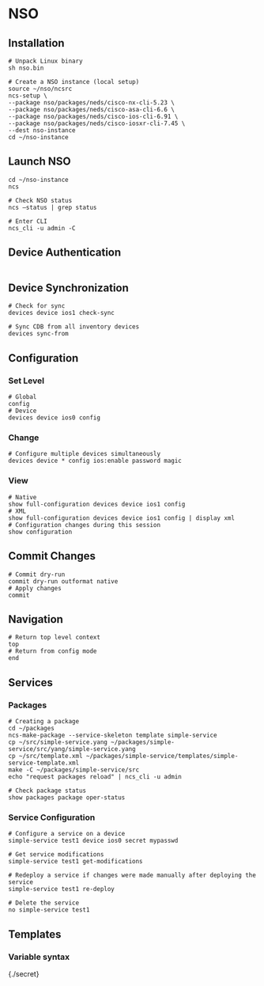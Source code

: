 # NSO

## Installation

````
# Unpack Linux binary
sh nso.bin

# Create a NSO instance (local setup)
source ~/nso/ncsrc
ncs-setup \
--package nso/packages/neds/cisco-nx-cli-5.23 \
--package nso/packages/neds/cisco-asa-cli-6.6 \
--package nso/packages/neds/cisco-ios-cli-6.91 \
--package nso/packages/neds/cisco-iosxr-cli-7.45 \
--dest nso-instance
cd ~/nso-instance
````

## Launch NSO

```
cd ~/nso-instance
ncs

# Check NSO status
ncs —status | grep status

# Enter CLI
ncs_cli -u admin -C
```

## Device Authentication

````

````

## Device Synchronization

```
# Check for sync
devices device ios1 check-sync

# Sync CDB from all inventory devices
devices sync-from
```

## Configuration

### Set Level
```
# Global
config
# Device
devices device ios0 config
```

### Change

````
# Configure multiple devices simultaneously
devices device * config ios:enable password magic
````

### View

````
# Native
show full-configuration devices device ios1 config
# XML
show full-configuration devices device ios1 config | display xml
# Configuration changes during this session
show configuration
````

## Commit Changes

```
# Commit dry-run
commit dry-run outformat native
# Apply changes
commit
```

## Navigation

````
# Return top level context
top
# Return from config mode
end
````

## Services

### Packages

```
# Creating a package
cd ~/packages
ncs-make-package --service-skeleton template simple-service
cp ~/src/simple-service.yang ~/packages/simple-service/src/yang/simple-service.yang 
cp ~/src/template.xml ~/packages/simple-service/templates/simple-service-template.xml 
make -C ~/packages/simple-service/src
echo "request packages reload" | ncs_cli -u admin

# Check package status
show packages package oper-status
```

### Service Configuration

```
# Configure a service on a device
simple-service test1 device ios0 secret mypasswd

# Get service modifications
simple-service test1 get-modifications

# Redeploy a service if changes were made manually after deploying the service
simple-service test1 re-deploy

# Delete the service
no simple-service test1
```

## Templates

### Variable syntax

<secret>{./secret}</secret>